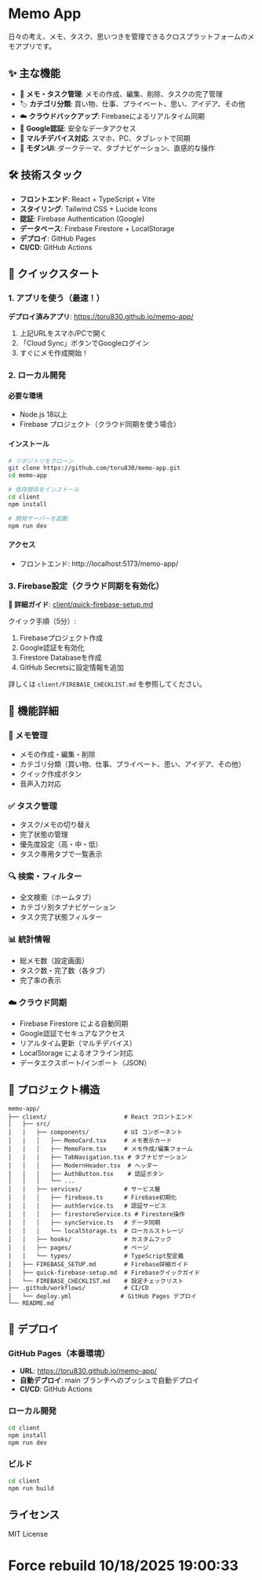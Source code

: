 # Memo App

日々の考え、メモ、タスク、思いつきを管理できるクロスプラットフォームのメモアプリです。

## ✨ 主な機能

- 📝 **メモ・タスク管理**: メモの作成、編集、削除、タスクの完了管理
- 🏷️ **カテゴリ分類**: 買い物、仕事、プライベート、思い、アイデア、その他
- ☁️ **クラウドバックアップ**: Firebaseによるリアルタイム同期
- 🔐 **Google認証**: 安全なデータアクセス
- 📱 **マルチデバイス対応**: スマホ、PC、タブレットで同期
- 🎨 **モダンUI**: ダークテーマ、タブナビゲーション、直感的な操作

## 🛠️ 技術スタック

- **フロントエンド**: React + TypeScript + Vite
- **スタイリング**: Tailwind CSS + Lucide Icons
- **認証**: Firebase Authentication (Google)
- **データベース**: Firebase Firestore + LocalStorage
- **デプロイ**: GitHub Pages
- **CI/CD**: GitHub Actions

## 🚀 クイックスタート

### 1. アプリを使う（最速！）
**デプロイ済みアプリ**: https://toru830.github.io/memo-app/

1. 上記URLをスマホ/PCで開く
2. 「Cloud Sync」ボタンでGoogleログイン
3. すぐにメモ作成開始！

### 2. ローカル開発

#### 必要な環境
- Node.js 18以上
- Firebase プロジェクト（クラウド同期を使う場合）

#### インストール

```bash
# リポジトリをクローン
git clone https://github.com/toru830/memo-app.git
cd memo-app

# 依存関係をインストール
cd client
npm install

# 開発サーバーを起動
npm run dev
```

#### アクセス
- フロントエンド: http://localhost:5173/memo-app/

### 3. Firebase設定（クラウド同期を有効化）

**📖 詳細ガイド**: [client/quick-firebase-setup.md](client/quick-firebase-setup.md)

クイック手順（5分）:
1. Firebaseプロジェクト作成
2. Google認証を有効化
3. Firestore Databaseを作成
4. GitHub Secretsに設定情報を追加

詳しくは `client/FIREBASE_CHECKLIST.md` を参照してください。

## 📱 機能詳細

### 📝 メモ管理
- メモの作成・編集・削除
- カテゴリ分類（買い物、仕事、プライベート、思い、アイデア、その他）
- クイック作成ボタン
- 音声入力対応

### ✅ タスク管理
- タスク/メモの切り替え
- 完了状態の管理
- 優先度設定（高・中・低）
- タスク専用タブで一覧表示

### 🔍 検索・フィルター
- 全文検索（ホームタブ）
- カテゴリ別タブナビゲーション
- タスク完了状態フィルター

### 📊 統計情報
- 総メモ数（設定画面）
- タスク数・完了数（各タブ）
- 完了率の表示

### ☁️ クラウド同期
- Firebase Firestore による自動同期
- Google認証でセキュアなアクセス
- リアルタイム更新（マルチデバイス）
- LocalStorage によるオフライン対応
- データエクスポート/インポート（JSON）

## 📁 プロジェクト構造

```
memo-app/
├── client/                      # React フロントエンド
│   ├── src/
│   │   ├── components/          # UI コンポーネント
│   │   │   ├── MemoCard.tsx     # メモ表示カード
│   │   │   ├── MemoForm.tsx     # メモ作成/編集フォーム
│   │   │   ├── TabNavigation.tsx # タブナビゲーション
│   │   │   ├── ModernHeader.tsx  # ヘッダー
│   │   │   ├── AuthButton.tsx    # 認証ボタン
│   │   │   └── ...
│   │   ├── services/            # サービス層
│   │   │   ├── firebase.ts      # Firebase初期化
│   │   │   ├── authService.ts   # 認証サービス
│   │   │   ├── firestoreService.ts # Firestore操作
│   │   │   ├── syncService.ts   # データ同期
│   │   │   └── localStorage.ts  # ローカルストレージ
│   │   ├── hooks/               # カスタムフック
│   │   ├── pages/               # ページ
│   │   └── types/               # TypeScript型定義
│   ├── FIREBASE_SETUP.md        # Firebase詳細ガイド
│   ├── quick-firebase-setup.md  # Firebaseクイックガイド
│   └── FIREBASE_CHECKLIST.md    # 設定チェックリスト
├── .github/workflows/           # CI/CD
│   └── deploy.yml              # GitHub Pages デプロイ
└── README.md
```

## 🚢 デプロイ

### GitHub Pages（本番環境）
- **URL**: https://toru830.github.io/memo-app/
- **自動デプロイ**: main ブランチへのプッシュで自動デプロイ
- **CI/CD**: GitHub Actions

### ローカル開発
```bash
cd client
npm install
npm run dev
```

### ビルド
```bash
cd client
npm run build
```

## ライセンス

MIT License
# Force rebuild 10/18/2025 19:00:33
